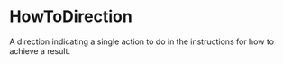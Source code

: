 # HowToDirection

A direction indicating a single action to do in the instructions for how to achieve a result.
